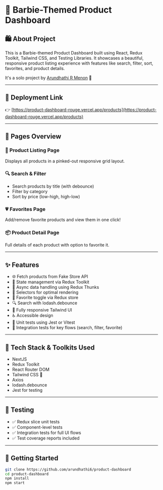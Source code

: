 # 💖 Barbie-Themed Product Dashboard

## 🛍 About Project

This is a Barbie-themed Product Dashboard built using React, Redux Toolkit, Tailwind CSS, and Testing Libraries. It showcases a beautiful, responsive product listing experience with features like search, filter, sort, favorites, and product details.

It's a solo project by [Arundhathi R Menon](https://github.com/arundhathi6) 🌸

---

## 🔗 Deployment Link

👉 [https://product-dashboard-rouge.vercel.app/products](https://product-dashboard-rouge.vercel.app/products)

---

## 💅 Pages Overview

### 🛒 Product Listing Page
Displays all products in a pinked-out responsive grid layout.

### 🔍 Search & Filter
- Search products by title (with debounce)
- Filter by category
- Sort by price (low-high, high-low)

### 💗 Favorites Page
Add/remove favorite products and view them in one click!

### 📦 Product Detail Page
Full details of each product with option to favorite it.

---

## ✨ Features

- 🌐 Fetch products from Fake Store API
- 💾 State management via Redux Toolkit
- 🔁 Async data handling using Redux Thunks
- 🧠 Selectors for optimal rendering
- 💖 Favorite toggle via Redux store
- 🔍 Search with lodash.debounce
- 📱 Fully responsive Tailwind UI
- ♿ Accessible design
- 🧪 Unit tests using Jest or Vitest
- 🧪 Integration tests for key flows (search, filter, favorite)

---

## 🎀 Tech Stack & Toolkits Used

- NextJS
- Redux Toolkit
- React Router DOM
- Tailwind CSS 💅
- Axios
- lodash.debounce
- Jest for testing

---

## 🧪 Testing

- ✅ Redux slice unit tests
- ✅ Component-level tests
- ✅ Integration tests for full UI flows
- ✅ Test coverage reports included

---

## 🚀 Getting Started

```bash
git clone https://github.com/arundhathi6/product-dashboard
cd product-dashboard
npm install
npm start
